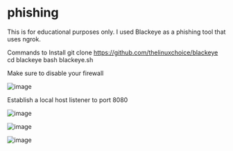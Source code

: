 # phishing

This is for educational purposes only. I used Blackeye as a phishing tool that uses ngrok. 

Commands to Install
git clone https://github.com/thelinuxchoice/blackeye
cd blackeye
bash blackeye.sh

Make sure to disable your firewall

![image](https://user-images.githubusercontent.com/80080368/122428353-d3f7b080-cf5f-11eb-88a6-ad8928658828.png)

Establish a local host listener to port 8080

![image](https://user-images.githubusercontent.com/80080368/122428468-ea057100-cf5f-11eb-9f1b-63429fa0d30a.png)


![image](https://user-images.githubusercontent.com/80080368/122428151-ad397a00-cf5f-11eb-9715-2794533e7d45.png)


![image](https://user-images.githubusercontent.com/80080368/122428238-bf1b1d00-cf5f-11eb-849c-9b87d111694f.png)



